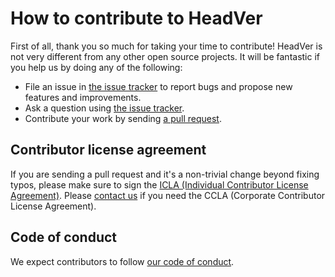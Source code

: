 # How to contribute to HeadVer

First of all, thank you so much for taking your time to contribute! HeadVer is not very different from any other open source projects. It will be fantastic if you help us by doing any of the following:

- File an issue in [the issue tracker](https://github.com/line/headver/issues)
  to report bugs and propose new features and improvements.
- Ask a question using [the issue tracker](https://github.com/line/headver/issues).
- Contribute your work by sending [a pull request](https://github.com/line/headver/pulls).

## Contributor license agreement

If you are sending a pull request and it's a non-trivial change beyond fixing
typos, please make sure to sign the [ICLA (Individual Contributor License Agreement)](https://cla-assistant.io/line/headver).
Please [contact us](mailto:dl_oss_dev@linecorp.com) if you need the CCLA (Corporate Contributor License Agreement).

## Code of conduct

We expect contributors to follow [our code of conduct](./CODE_OF_CONDUCT.md).
